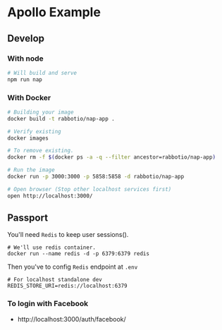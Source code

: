 # Apollo Example
## Develop
### With node
```bash
# Will build and serve
npm run nap
```
### With Docker
```bash
# Building your image
docker build -t rabbotio/nap-app .

# Verify existing
docker images

# To remove existing.
docker rm -f $(docker ps -a -q --filter ancestor=rabbotio/nap-app)

# Run the image
docker run -p 3000:3000 -p 5858:5858 -d rabbotio/nap-app

# Open browser (Stop other localhost services first)
open http://localhost:3000/
```

## Passport
You'll need `Redis` to keep user sessions().
```shell
# We'll use redis container.
docker run --name redis -d -p 6379:6379 redis
```
Then you've to config `Redis` endpoint at `.env`
```shell
# For localhost standalone dev
REDIS_STORE_URI=redis://localhost:6379
```
### To login with Facebook
- http://localhost:3000/auth/facebook/
